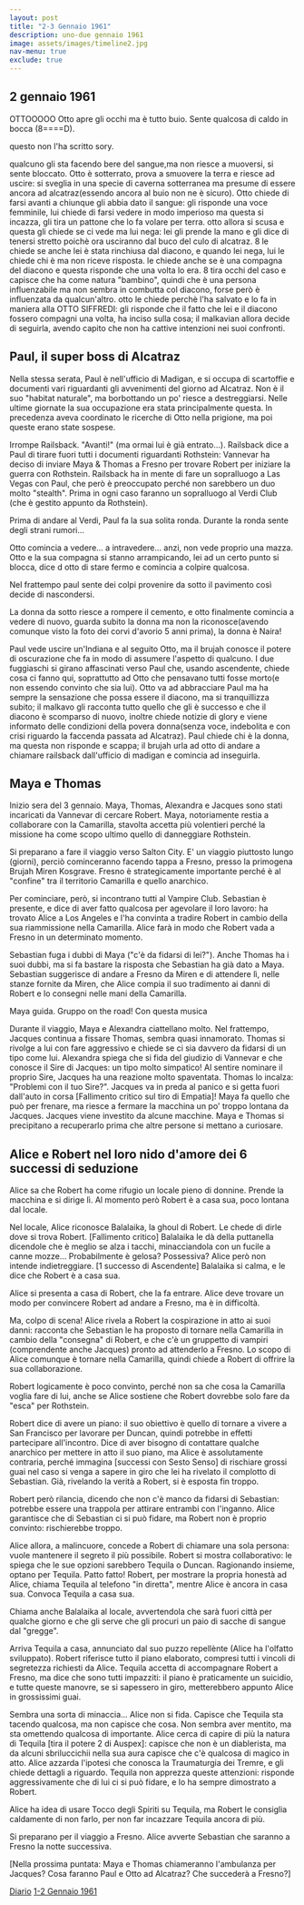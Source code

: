 ```yaml
---
layout: post
title: "2-3 Gennaio 1961"
description: uno-due gennaio 1961
image: assets/images/timeline2.jpg
nav-menu: true
exclude: true
---
```


## 2 gennaio 1961

OTTOOOOO
Otto apre gli occhi ma è tutto buio. Sente qualcosa di caldo in bocca (8====D). 

questo non l'ha scritto sory.

qualcuno gli sta facendo bere del sangue,ma non riesce a muoversi, si sente bloccato. Otto è sotterrato, prova a smuovere la terra e riesce ad uscire: si sveglia in una specie di caverna sotterranea ma presume di essere ancora ad alcatraz(essendo ancora al buio non ne è sicuro). Otto chiede di farsi avanti a chiunque gli abbia dato il sangue: gli risponde una voce femminile, lui chiede di farsi vedere in modo imperioso ma questa si incazza, gli tira un pattone che lo fa volare per terra. otto allora si scusa e questa gli chiede se ci vede ma lui nega: lei gli prende la mano e gli dice di tenersi stretto poichè ora usciranno dal buco del culo di alcatraz. 8 le chiede se anche lei è stata rinchiusa dal diacono, e quando lei nega, lui le chiede chi è ma non riceve risposta. le chiede anche se è una compagna del diacono e questa risponde che una volta lo era. 8 tira occhi del caso e capisce che ha come natura "bambino", quindi che è una persona influenzabile ma non sembra in combutta col diacono, forse però è influenzata da qualcun'altro. otto le chiede perchè l'ha salvato e lo fa in maniera alla OTTO SIFFREDI: gli risponde che il fatto che lei e il diacono fossero compagni una volta, ha inciso sulla cosa; il malkavian allora decide di seguirla, avendo capito che non ha cattive intenzioni nei suoi confronti.


## Paul, il super boss di Alcatraz

Nella stessa serata, Paul è nell'ufficio di Madigan, e si occupa di scartoffie e documenti vari riguardanti gli avvenimenti del giorno ad Alcatraz. Non è il suo "habitat naturale", ma borbottando un po' riesce a destreggiarsi.
Nelle ultime giornate la sua occupazione era stata principalmente questa. In precedenza aveva coordinato le ricerche di Otto nella prigione, ma poi queste erano state sospese.

Irrompe Railsback. "Avanti!" (ma ormai lui è già entrato...). Railsback dice a Paul di tirare fuori tutti i documenti riguardanti Rothstein: Vannevar ha deciso di inviare Maya & Thomas a Fresno per trovare Robert per iniziare la guerra con Rothstein. Railsback ha in mente di fare un sopralluogo a Las Vegas con Paul, che però è preoccupato perché non sarebbero un duo molto "stealth". Prima in ogni caso faranno un sopralluogo al Verdi Club (che è gestito appunto da Rothstein).

Prima di andare al Verdi, Paul fa la sua solita ronda. Durante la ronda sente degli strani rumori...

Otto comincia a vedere... a intravedere... anzi, non vede proprio una mazza.
Otto e la sua compagna si stanno arrampicando, lei ad un certo punto si blocca, dice d otto di stare fermo e comincia a colpire qualcosa.

Nel frattempo paul sente dei colpi provenire da sotto il pavimento così decide di nascondersi. 

La donna da sotto riesce a rompere il cemento, e otto finalmente comincia a vedere di nuovo, guarda subito la donna ma non la riconosce(avendo comunque visto la foto dei corvi d'avorio 5 anni prima), la donna è Naira! 

Paul vede uscire un'Indiana e al seguito Otto, ma il brujah conosce il potere di oscurazione che fa in modo di assumere l'aspetto di qualcuno. I due fuggiaschi si girano affascinati verso Paul che, usando ascendente, chiede cosa ci fanno qui, soprattutto ad Otto che pensavano tutti fosse morto(e non essendo convinto che sia lui). Otto va ad abbracciare Paul ma ha sempre la sensazione che possa essere il diacono, ma si tranquillizza subito; il malkavo gli racconta tutto quello che gli è successo e che il diacono è scomparso di nuovo, inoltre chiede notizie di glory e viene informato delle condizioni della povera donna(senza voce, indebolita e con crisi riguardo la faccenda passata ad Alcatraz). Paul chiede chi è la donna, ma questa non risponde e scappa; il brujah urla ad otto di andare a chiamare railsback dall'ufficio di madigan e comincia ad inseguirla.

## Maya e Thomas

Inizio sera del 3 gennaio. Maya, Thomas, Alexandra e Jacques sono stati incaricati da Vannevar di cercare Robert. Maya, notoriamente restia a collaborare con la Camarilla, stavolta accetta più volentieri perché la missione ha come scopo ultimo quello di danneggiare Rothstein.

Si preparano a fare il viaggio verso Salton City. E' un viaggio piuttosto lungo (giorni), perciò cominceranno facendo tappa a Fresno, presso la primogena Brujah Miren Kosgrave. Fresno è strategicamente importante perché è al "confine" tra il territorio Camarilla e quello anarchico.

Per cominciare, però, si incontrano tutti al Vampire Club. Sebastian è presente, e dice di aver fatto qualcosa per agevolare il loro lavoro: ha trovato Alice a Los Angeles e l'ha convinta a tradire Robert in cambio della sua riammissione nella Camarilla. Alice farà in modo che Robert vada a Fresno in un determinato momento.

Sebastian fuga i dubbi di Maya ("c'è da fidarsi di lei?"). Anche Thomas ha i suoi dubbi, ma si fa bastare la risposta che Sebastian ha già dato a Maya.
Sebastian suggerisce di andare a Fresno da Miren e di attendere lì, nelle stanze fornite da Miren, che Alice compia il suo tradimento ai danni di Robert e lo consegni nelle mani della Camarilla.

Maya guida. Gruppo on the road! Con questa musica

Durante il viaggio, Maya e Alexandra ciattellano molto. Nel frattempo, Jacques continua a fissare Thomas, sembra quasi innamorato. Thomas si rivolge a lui con fare aggressivo e chiede se ci sia davvero da fidarsi di un tipo come lui.
Alexandra spiega che si fida del giudizio di Vannevar e che conosce il Sire di Jacques: un tipo molto simpatico!
Al sentire nominare il proprio Sire, Jacques ha una reazione molto spaventata. Thomas lo incalza: "Problemi con il tuo Sire?". Jacques va in preda al panico e si getta fuori dall'auto in corsa [Fallimento critico sul tiro di Empatia]!
Maya fa quello che può per frenare, ma riesce a fermare la macchina un po' troppo lontana da Jacques.
Jacques viene investito da alcune macchine. Maya e Thomas si precipitano a recuperarlo prima che altre persone si mettano a curiosare.

## Alice e Robert nel loro nido d'amore dei 6 successi di seduzione

Alice sa che Robert ha come rifugio un locale pieno di donnine. Prende la macchina e si dirige lì. Al momento però Robert è a casa sua, poco lontana dal locale.

Nel locale, Alice riconosce Balalaika, la ghoul di Robert. Le chede di dirle dove si trova Robert. [Fallimento critico] Balalaika le dà della puttanella dicendole che è meglio se alza i tacchi, minacciandola con un fucile a canne mozze... Probabilmente è gelosa? Possessiva?
Alice però non intende indietreggiare. [1 successo di Ascendente] Balalaika si calma, e le dice che Robert è a casa sua.

Alice si presenta a casa di Robert, che la fa entrare. Alice deve trovare un modo per convincere Robert ad andare a Fresno, ma è in difficoltà.

Ma, colpo di scena! Alice rivela a Robert la cospirazione in atto ai suoi danni: racconta che Sebastian le ha proposto di tornare nella Camarilla in cambio della "consegna" di Robert, e che c'è un gruppetto di vampiri (comprendente anche Jacques) pronto ad attenderlo a Fresno. Lo scopo di Alice comunque è tornare nella Camarilla, quindi chiede a Robert di offrire la sua collaborazione.

Robert logicamente è poco convinto, perché non sa che cosa la Camarilla voglia fare di lui, anche se Alice sostiene che Robert dovrebbe solo fare da "esca" per Rothstein.

Robert dice di avere un piano: il suo obiettivo è quello di tornare a vivere a San Francisco per lavorare per Duncan, quindi potrebbe in effetti partecipare all'incontro. Dice di aver bisogno di contattare qualche anarchico per mettere in atto il suo piano, ma Alice è assolutamente contraria, perché immagina [successi con Sesto Senso] di rischiare grossi guai nel caso si venga a sapere in giro che lei ha rivelato il complotto di Sebastian. Già, rivelando la verità a Robert, si è esposta fin troppo.

Robert però rilancia, dicendo che non c'è manco da fidarsi di Sebastian: potrebbe essere una trappola per attirare entrambi con l'inganno. Alice garantisce che di Sebastian ci si può fidare, ma Robert non è proprio convinto: rischierebbe troppo.

Alice allora, a malincuore, concede a Robert di chiamare una sola persona: vuole mantenere il segreto il più possibile. Robert si mostra collaborativo: le spiega che le sue opzioni sarebbero Tequila o Duncan. Ragionando insieme, optano per Tequila.
Patto fatto!
Robert, per mostrare la propria honestà ad Alice, chiama Tequila al telefono "in diretta", mentre Alice è ancora in casa sua. Convoca Tequila a casa sua.

Chiama anche Balalaika al locale, avvertendola che sarà fuori città per qualche giorno e che gli serve che gli procuri un paio di sacche di sangue dal "gregge".

Arriva Tequila a casa, annunciato dal suo puzzo repellènte (Alice ha l'olfatto sviluppato). Robert riferisce tutto il piano elaborato, compresi tutti i vincoli di segretezza richiesti da Alice.
Tequila accetta di accompagnare Robert a Fresno, ma dice che sono tutti impazziti: il piano è praticamente un suicidio, e tutte queste manovre, se si sapessero in giro, metterebbero appunto Alice in grossissimi guai.

Sembra una sorta di minaccia... Alice non si fida. Capisce che Tequila sta tacendo qualcosa, ma non capisce che cosa. Non sembra aver mentito, ma sta omettendo qualcosa di importante.
Alice cerca di capire di più la natura di Tequila [tira il potere 2 di Auspex]: capisce che non è un diablerista, ma da alcuni sbriluccichii nella sua aura capisce che c'è qualcosa di magico in atto. Alice azzarda l'ipotesi che conosca la Traumaturgia dei Tremre, e gli chiede dettagli a riguardo. Tequila non apprezza queste attenzioni: risponde aggressivamente che di lui ci si può fidare, e lo ha sempre dimostrato a Robert.

Alice ha idea di usare Tocco degli Spiriti su Tequila, ma Robert le consiglia caldamente di non farlo, per non far incazzare Tequila ancora di più.

Si preparano per il viaggio a Fresno. Alice avverte Sebastian che saranno a Fresno la notte successiva.

[Nella prossima puntata: Maya e Thomas chiameranno l'ambulanza per Jacques? Cosa faranno Paul e Otto ad Alcatraz? Che succederà a Fresno?]

<a href="http://xabacadabra.com/cursed-legacy/diario" class="button">Diario</a>
<a href="2-gennaio-1961.html" class="button back">1-2 Gennaio 1961</a>